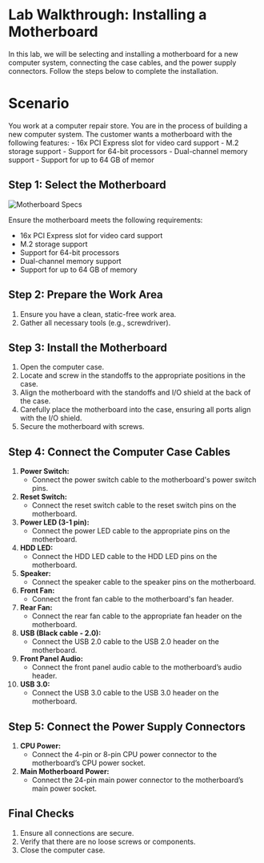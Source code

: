 # Lab Walkthrough: Installing a Motherboard

In this lab, we will be selecting and installing a motherboard for a new computer system, connecting the case cables, and the power supply connectors. Follow the steps below to complete the installation.


<h1><b>Scenario</b></h2>
You work at a computer repair store. You are in the process of building a new computer system. The customer wants a motherboard with the following features:
- 16x PCI Express slot for video card support
- M.2 storage support
- Support for 64-bit processors
- Dual-channel memory support
- Support for up to 64 GB of memor

## Step 1: Select the Motherboard


![Motherboard Specs](https://github.com/K4iju/Hardware/assets/159083256/938af433-29c8-4cba-9660-9e89e3f28245)

Ensure the motherboard meets the following requirements:
- 16x PCI Express slot for video card support
- M.2 storage support
- Support for 64-bit processors
- Dual-channel memory support
- Support for up to 64 GB of memory

## Step 2: Prepare the Work Area

1. Ensure you have a clean, static-free work area.
2. Gather all necessary tools (e.g., screwdriver).

## Step 3: Install the Motherboard

1. Open the computer case.
2. Locate and screw in the standoffs to the appropriate positions in the case.
3. Align the motherboard with the standoffs and I/O shield at the back of the case.
4. Carefully place the motherboard into the case, ensuring all ports align with the I/O shield.
5. Secure the motherboard with screws.

## Step 4: Connect the Computer Case Cables

1. **Power Switch:**
   - Connect the power switch cable to the motherboard's power switch pins.
2. **Reset Switch:**
   - Connect the reset switch cable to the reset switch pins on the motherboard.
3. **Power LED (3-1 pin):**
   - Connect the power LED cable to the appropriate pins on the motherboard.
4. **HDD LED:**
   - Connect the HDD LED cable to the HDD LED pins on the motherboard.
5. **Speaker:**
   - Connect the speaker cable to the speaker pins on the motherboard.
6. **Front Fan:**
   - Connect the front fan cable to the motherboard's fan header.
7. **Rear Fan:**
   - Connect the rear fan cable to the appropriate fan header on the motherboard.
8. **USB (Black cable - 2.0):**
   - Connect the USB 2.0 cable to the USB 2.0 header on the motherboard.
9. **Front Panel Audio:**
   - Connect the front panel audio cable to the motherboard’s audio header.
10. **USB 3.0:**
    - Connect the USB 3.0 cable to the USB 3.0 header on the motherboard.

## Step 5: Connect the Power Supply Connectors

1. **CPU Power:**
   - Connect the 4-pin or 8-pin CPU power connector to the motherboard’s CPU power socket.
2. **Main Motherboard Power:**
   - Connect the 24-pin main power connector to the motherboard’s main power socket.

## Final Checks

1. Ensure all connections are secure.
2. Verify that there are no loose screws or components.
3. Close the computer case.
